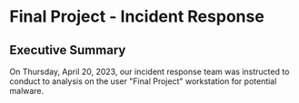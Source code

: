 # Final Project - Incident Response

## Executive Summary
On Thursday, April 20, 2023, our incident response team was instructed to conduct to analysis on the user "Final Project" workstation for potential malware.
